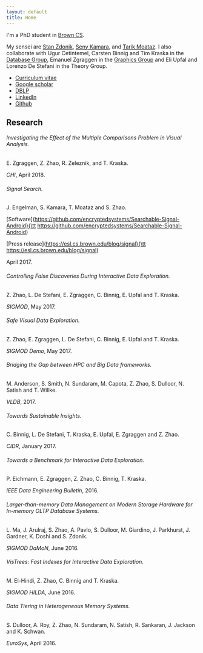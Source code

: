 ```yaml
---
layout: default
title: Home
---
```


I'm a PhD student in [Brown CS](https://cs.brown.edu).

My sensei are [Stan Zdonik](https://cs.brown.edu/~sbz/), [Seny Kamara](https://cs.brown.edu/~seny/), and [Tarik Moataz](https://cs.brown.edu/~tmoataz/). I also collaborate with Ugur Cetintemel, Carsten Binnig and Tim Kraska in the [Database Group](https://database.cs.brown.edu/), Emanuel Zgraggen in the [Graphics Group](https://graphics.cs.brown.edu/research/) and Eli Upfal and Lorenzo De Stefani in the Theory Group.

* [Curriculum vitae](https://zheguang.github.io/cv/cv.pdf)
* [Google scholar](https://goo.gl/DR8pSa)
* [DBLP](https://dblp.uni-trier.de/pers/hd/z/Zhao:Zheguang)
* [LinkedIn](https://www.linkedin.com/in/samuelzhao)
* [Github](https://github.com/zheguang)

Research
--------

###### Investigating the Effect of the Multiple Comparisons Problem in Visual Analysis.
E. Zgraggen, Z. Zhao, R. Zeleznik, and T. Kraska.

_CHI_, April 2018.

###### Signal Search.
J. Engelman, S. Kamara, T. Moataz and S. Zhao.

[Software](https://github.com/encryptedsystems/Searchable-Signal-Android}{\tt https://github.com/encryptedsystems/Searchable-Signal-Android)

[Press release](https://esl.cs.brown.edu/blog/signal}{\tt https://esl.cs.brown.edu/blog/signal)

April 2017.

###### Controlling False Discoveries During Interactive Data Exploration.
Z. Zhao, L. De Stefani, E. Zgraggen, C. Binnig, E. Upfal and T. Kraska.

_SIGMOD_, May 2017.

###### Safe Visual Data Exploration.
Z. Zhao, E. Zgraggen, L. De Stefani, C. Binnig, E. Upfal and T. Kraska.

_SIGMOD Demo_, May 2017.

###### Bridging the Gap between HPC and Big Data frameworks.
M. Anderson, S. Smith, N. Sundaram, M. Capota, Z. Zhao, S. Dulloor, N. Satish and T. Willke.

_VLDB_, 2017.

###### Towards Sustainable Insights.
C. Binnig, L. De Stefani, T. Kraska, E. Upfal, E. Zgraggen and Z. Zhao.

_CIDR_, January 2017.

###### Towards a Benchmark for Interactive Data Exploration.
P. Eichmann, E. Zgraggen, Z. Zhao, C. Binnig, T. Kraska.

_IEEE Data Engineering Bulletin_, 2016.

###### Larger-than-memory Data Management on Modern Storage Hardware for In-memory OLTP Database Systems.
L. Ma, J. Arulraj, S. Zhao, A. Pavlo, S. Dulloor, M. Giardino, J. Parkhurst, J. Gardner, K. Doshi and S. Zdonik.

_SIGMOD DaMoN_, June 2016.

###### VisTrees: Fast Indexes for Interactive Data Exploration.
M. El-Hindi, Z. Zhao, C. Binnig and T. Kraska.

_SIGMOD HILDA_, June 2016.

###### Data Tiering in Heterogeneous Memory Systems.
S. Dulloor, A. Roy, Z. Zhao, N. Sundaram, N. Satish, R. Sankaran, J. Jackson and K. Schwan.

_EuroSys_, April 2016.
